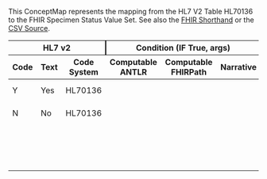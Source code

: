 
This ConceptMap represents the mapping from the HL7 V2 Table HL70136 to the FHIR Specimen Status Value Set. See also the <a href='https://github.com/HL7/v2-to-fhir/blob/master/tank/Table HL70136 to Specimen Status.fsh'>FHIR Shorthand</a> or the <a href='https://github.com/HL7/v2-to-fhir/blob/master/mappings/codesystems/HL7 Concept Map_ SpecimenAvailability - Sheet1.csv'>CSV Source</a>.
<table class='grid'><thead>
<tr><th colspan='3' style='border-right: 2px solid black;'>HL7 v2</th><th colspan='3' style='border-right: 2px solid black;'>Condition (IF True, args)</th><th colspan='4'>HL7 FHIR</th><th rowspan='2'>Comments</th></tr>
<tr><th>Code</th><th>Text</th><th>Code System</th><th>Computable ANTLR</th><th>Computable FHIRPath</th><th>Narrative</th><th>Code</th><th>Proposed Extension</th><th>Display</th><th>Code System</th></tr></thead>
<tbody>
<tr><td>Y</td><td>Yes</td><td style='border-right: 2px'>HL70136</td><td></td><td></td><td style='border-right: 2px'></td><td>available</td><td></td><td>Available</td><td><a href='https://hl7.org/fhir/R4/codesystem-specimen-status.html'>http://hl7.org/fhir/specimen-status</a></td><td></td></tr>
<tr><td>N</td><td>No</td><td style='border-right: 2px'>HL70136</td><td></td><td></td><td style='border-right: 2px'></td><td>unavailable</td><td></td><td>Unavailable</td><td><a href='https://hl7.org/fhir/R4/codesystem-specimen-status.html'>http://hl7.org/fhir/specimen-status</a></td><td></td></tr>
<tr><td></td><td></td><td style='border-right: 2px'></td><td></td><td></td><td style='border-right: 2px'></td><td>unsatisfactory</td><td></td><td>Unsatisfactory</td><td><a href='https://hl7.org/fhir/R4/codesystem-specimen-status.html'>http://hl7.org/fhir/specimen-status</a></td><td></td></tr>
<tr><td></td><td></td><td style='border-right: 2px'></td><td></td><td></td><td style='border-right: 2px'></td><td>entered-in-error</td><td></td><td>Entered in Error</td><td><a href='https://hl7.org/fhir/R4/codesystem-specimen-status.html'>http://hl7.org/fhir/specimen-status</a></td><td></td></tr>
</tbody></table>
